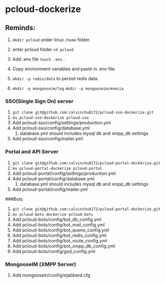 # pcloud-dockerize

## Reminds:

1. `mkdir pcloud` under linux `/home` folder.
2. enter pcloud folder `cd pcloud`

2. Add .env file `touch .env` . 
3. Copy environment variables and paste in .env file. 
4. `mkdir -p redis/data` to persist redis data.
5. `mkdir -p mongooseim/log`  `mkdir -p mongooseim/mnesia` 

### SSO(Single Sign On) server

1. `git clone git@github.com:calvinchu8172/pcloud-sso-dockerize.git`
3. `mv pcloud-sso-dockerize pcloud-sso`
3. Add pcloud-sso/config/settings/production.yml
4. Add pcloud-sso/config/database.yml
   1. database.yml should includes mysql db and xmpp_db settings
5. Add pcloud-sso/config/mailer.yml

### Portal and API Server

1. `git clone git@github.com:calvinchu8172/pcloud-portal-dockerize.git`
2. `mv pcloud-portal-dockerize pcloud-portal`
3. Add pcloud-portal/config/settings/production.yml
4. Add pcloud-portal/config/database.yml
   1. database.yml should includes mysql db and xmpp_db settings
5. Add pcloud-portal/config/mailer.yml

###Bots

1. `git clone git@github.com:calvinchu8172/pcloud-portal-dockerize.git`
2. `mv pcloud-bots-dockerize pcloud-bots`
3. Add pcloud-bots/config/bot_db_config.yml
4. Add pcloud-bots/config/bot_mail_config.yml
5. Add pcloud-bots/config/bot_quene_config.yml
6. Add pcloud-bots/config/bot_redis_config.yml
7. Add pcloud-bots/config/bot_route_config.yml
8. Add pcloud-bots/config/bot_xmpp_db_config.yml
9. Add pcloud-bots/config/god_config.yml

### MongooseIM (XMPP Server)

1. Add mongoosein/config/ejabberd.cfg


